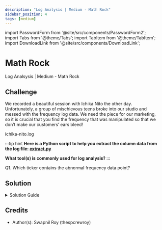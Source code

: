 ```yaml
---
description: "Log Analysis | Medium - Math Rock"
sidebar_position: 4
tags: [medium]
---
```


import PasswordForm from '@site/src/components/PasswordForm2';
import Tabs from '@theme/Tabs';
import TabItem from '@theme/TabItem';
import DownloadLink from '@site/src/components/DownloadLink';

# Math Rock

Log Analsysis | Medium - Math Rock

## Challenge

We recorded a beautiful session with Ichika Nito the other day. Unfortunately, a group of mischievous teens broke into our studio and messed with the frequency log data. We need the piece for our marketing, so it is crucial that you find the frequency that was manipulated so that we don’t make our customers’ ears bleed!

<DownloadLink file="assets/ugahacks10/ichika-nito.log">ichika-nito.log</DownloadLink>
[](./assets/ichika-nito.log)

:::tip hint
<b>
Here is a Python script to help you extract the column data from the log file:
[extract.py](./assets/extract.py)

What tool(s) is commonly used for log analysis?
</b>
:::

Q1. Which ticker contains the abnormal frequency data point?  
<PasswordForm hash="456e688ee12388847b3d245d8ae5d10f488dcdf1b5ad1a1aa6dddcb9ccc3e23c824e134b9f69fae368e69e18eba67fa5cc1dec6246bf5f58e1a5a2afcd9bac63" algorithm="sha512" />

## Solution

<details>
    <summary>Solution Guide</summary>

    Over 75% of log analysis challenges can be solved with [**Excel**](https://www.microsoft.com/en-us/microsoft-365/excel). Thus, **Math Rock** attempts to be an introduction to using Excel in order to solve log analysis challenges. After mastering Excel, it is recomended to learn DAAS tools like Splunk, Datadog, or Solarwinds to further refine your log analysis skills to become a master in this hacking form.

    The .log file is seperated into 4 columns: Time, Ticker, Frequency, and Amplitude. Now, we need to find a way to copy and paste each column as it's own column in excel. However, when I try to copy and paste the log file into excel, it puts all the data in one column, which is not what we want. Thus, we rely on good ol' reliable python to extract each individual column of the dataframe.

    I have provided the python file to help you with extraction in the **HINT**. Now if there was a way to copy and paste each individual column from the log file to their own respective column in the excel sheet without python, then be my guest. However, in this case, we are using the help of python to seamlessly copy over the data so that the excel sheet can mirror the log file.

    Although the python file extracts all the columns, we really only need to copy over 'time', 'amplitude' columns, and maybe the 'Ticker' column as well. Once you copied over the numbers and their headers to excel, select ONLY the ‘frequency’ and ‘amplitude’ columns. After selecting the two columns, search for ‘XY scatter’ and select the first scatter plot option. You should see an outlier in the data among the 'Y' axis. There is only one ticker that goes beyond the [-1.00, 1.00] Hertz frequency bound, and that ticker is the flag!

    P.S. This is the actual frequency data extracted from a snippit of a ichika-nito solo. You can reconvert the audio back into the actual song using Audacity in order to hear the sound byte.

</details>

## Credits

- Author(s): Swapnil Roy (thespcrewroy)
